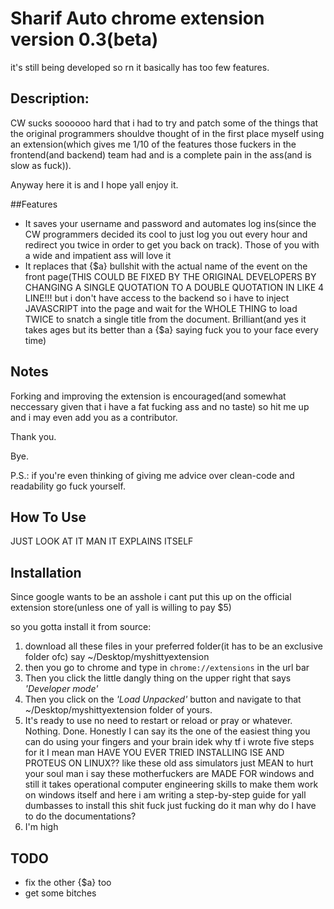 # Sharif Auto chrome extension version 0.3(beta)
it's still being developed so rn it basically has too few features.

## Description:
 CW sucks soooooo hard that i had to try and patch some of the things that the original programmers shouldve thought of in the first place myself using an extension(which gives me 1/10 of the features those fuckers in the frontend(and backend) team had and is a complete pain in the ass(and is slow as fuck)).
 
Anyway here it is and I hope yall enjoy it.

##Features
* It saves your username and password and automates log ins(since the CW programmers decided its cool to just log you out every hour and redirect you twice in order to get you back on track). Those of you with a wide and impatient ass will love it
* It replaces that {$a} bullshit with the actual name of the event on the front page(THIS COULD BE FIXED BY THE ORIGINAL DEVELOPERS BY CHANGING A SINGLE QUOTATION TO A DOUBLE QUOTATION IN LIKE 4 LINE!!! but i don't have access to the backend so i have to inject JAVASCRIPT into the page and wait for the WHOLE THING to load TWICE to snatch a single title from the document. Brilliant(and yes it takes ages but its better than a {$a} saying fuck you to your face every time)
## Notes
Forking and improving the extension is encouraged(and somewhat neccessary given that i have a fat fucking ass and no taste) so hit me up and i may even add you as a contributor.

Thank you.

Bye.

P.S.: if you're even thinking of giving me advice over clean-code and readability go fuck yourself.
## How To Use
JUST LOOK AT IT MAN IT EXPLAINS ITSELF
## Installation
Since google wants to be an asshole i cant put this up on the official extension store(unless one of yall is willing to pay $5) 

so you gotta install it from source:

1. download all these files in your preferred folder(it has to be an exclusive folder ofc) say ~/Desktop/myshittyextension
2. then you go to chrome and type in
``chrome://extensions``
in the url bar
3. Then you click the little dangly thing on the upper right that says _'Developer mode'_
4. Then you click on the _'Load Unpacked'_ button and navigate to that ~/Desktop/myshittyextension folder of yours.
 5. It's ready to use no need to restart or reload or pray or whatever. Nothing. Done. Honestly I can say its the one of the easiest thing you can do using your fingers and your brain idek why tf i wrote five steps for it I mean man HAVE YOU EVER TRIED INSTALLING ISE AND PROTEUS ON LINUX?? like these old ass simulators just MEAN to hurt your soul man i say these motherfuckers are MADE FOR windows and still it takes operational computer engineering skills to make them work on windows itself and here i am writing a step-by-step guide for yall dumbasses to install this shit fuck just fucking do it man why do I have to do the documentations?
6. I'm high

## TODO
* fix the other {$a} too
* get some bitches
